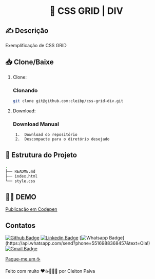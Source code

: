 <h1 align="center"> 🚀 CSS GRID | DIV </h1>

## ✍️ Descrição
Exemplificação de CSS GRID


## 📥 Clone/Baixe

1. Clone:

    ### Clonando

    ```bash
    git clone git@github.com:cleibp/css-grid-div.git
    ```
1. Download:
    ### Download Manual

        1.  Download do repositório
        2.  Descompacte para o diretório desejado
		

## 🚧 Estrutura do Projeto

```sh
.
├── README.md
├── index.html
└── style.css
```

## 👋🏽 DEMO
[Publicação em Codepen](https://codepen.io/cleibp/pen/WNKLYPP) 

## Contatos

[![Github Badge](https://img.shields.io/badge/-Github-000?style=flat-square&logo=Github&logoColor=white&link=https://github.com/cleibp)](https://github.com/cleibp)
[![Linkedin Badge](https://img.shields.io/badge/-LinkedIn-blue?style=flat-square&logo=Linkedin&logoColor=white&link=https://www.linkedin.com/in/cleitonpaiva/)](https://www.linkedin.com/in/cleitonpaiva/)
[![Whatsapp Badge](https://img.shields.io/badge/-Whatsapp-4CA143?style=flat-square&labelColor=4CA143&logo=whatsapp&logoColor=white&link=https://api.whatsapp.com/send?phone=5516988368457&text=Ola!)](https://api.whatsapp.com/send?phone=5516988368457&text=Ola!)
[![Gmail Badge](https://img.shields.io/badge/-Gmail-c14438?style=flat-square&logo=Gmail&logoColor=white&link=mailto:cleibp@gmail.com)](mailto:cleibp@gmail.com)

[Pague-me um ☕](https://www.buymeacoffee.com/cleibp)

Feito com muito ❤️☕👨🏻‍💻 por Cleiton Paiva

